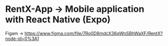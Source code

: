 # RentX-App -> Mobile application with React Native (Expo)

Figam  -> https://www.figma.com/file/7Ro0D8mdcX36qWnSBhWaXF/RentX?node-id=0%3A1
